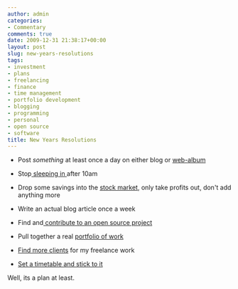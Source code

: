 ```yaml
---
author: admin
categories:
- Commentary
comments: true
date: 2009-12-31 21:38:17+00:00
layout: post
slug: new-years-resolutions
tags:
- investment
- plans
- freelancing
- finance
- time management
- portfolio development
- blogging
- programming
- personal
- open source
- software
title: New Years Resolutions
---
```



	
  * Post *something* at least once a day on either blog or [web-album](http://picasaweb.google.com/andrew.bolster/1ayr?feat=directlink)

	
  * Stop[ sleeping in ](http://lifehacker.com/309030/top-10-ways-to-sleep-smarter-and-better)after 10am

	
  * Drop some savings into the [stock market](https://uk.etrade.com/e/t/uk/homepage), only take profits out, don't add anything more

	
  * Write an actual blog article once a week

	
  * Find and[ contribute to an open source project](http://sourceforge.net/people/)

	
  * Pull together a real [portfolio of work](http://grok-code.com/58/the-power-of-a-programming-portfolio/)

	
  * [Find more clients](http://freelanceswitch.com/finding/101-ideas-to-get-more-freelance-work-and-generate-new-client-leads/) for my freelance work

	
  * [Set a timetable and stick to it](http://calnewport.com/blog/2008/02/15/fixed-schedule-productivity-how-i-accomplish-a-large-amount-of-work-in-a-small-number-of-work-hours/)

Well, its a plan at least.
